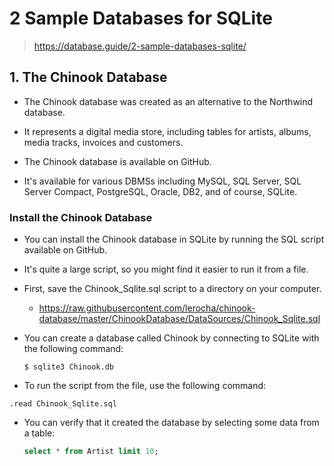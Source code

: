 # 2 Sample Databases for SQLite

> https://database.guide/2-sample-databases-sqlite/

## 1. The Chinook Database

- The Chinook database was created as an alternative to the Northwind database.

- It represents a digital media store, including tables for artists, albums, media tracks, invoices and customers.

- The Chinook database is available on GitHub.

- It's available for various DBMSs including MySQL, SQL Server, SQL Server Compact, PostgreSQL, Oracle, DB2, and of course, SQLite.

### Install the Chinook Database

- You can install the Chinook database in SQLite by running the SQL script available on GitHub.

- It's quite a large script, so you might find it easier to run it from a file.

- First, save the Chinook_Sqlite.sql script to a directory on your computer.

    - https://raw.githubusercontent.com/lerocha/chinook-database/master/ChinookDatabase/DataSources/Chinook_Sqlite.sql

- You can create a database called Chinook by connecting to SQLite with the following command:

    ```shell
    $ sqlite3 Chinook.db
    ```

- To run the script from the file, use the following command:

```shell
.read Chinook_Sqlite.sql
```

- You can verify that it created the database by selecting some data from a table:

    ```sql
    select * from Artist limit 10;
    ```

